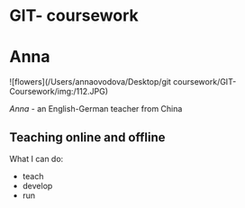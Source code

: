 # GIT- coursework
# Anna

![flowers](/Users/annaovodova/Desktop/git coursework/GIT-Coursework/img:/112.JPG)

*Anna* - an English-German teacher from China
## Teaching online and offline

What I can do:
* teach
* develop
* run


